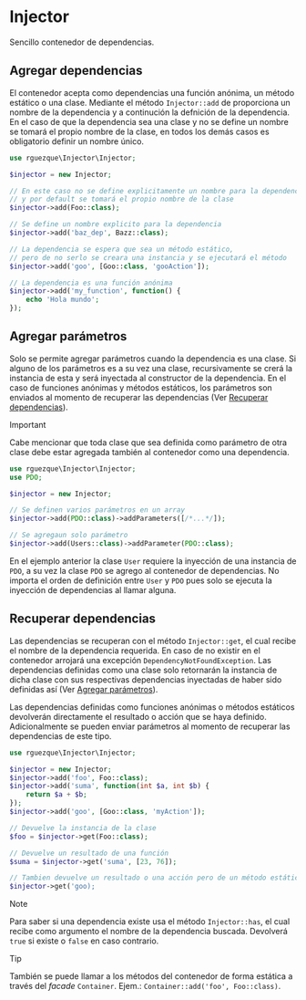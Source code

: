 # Injector
 Sencillo contenedor de dependencias.

## Agregar dependencias

El contenedor acepta como dependencias una función anónima, un método estático o una clase. Mediante el método `Injector::add` de proporciona un nombre de la dependencia y a continución la defnición de la dependencia. En el caso de que la dependencia sea una clase y no se define un nombre se tomará el propio nombre de la clase, en todos los demás casos es obligatorio definir un nombre único.

```php
use rguezque\Injector\Injector;

$injector = new Injector;

// En este caso no se define explicitamente un nombre para la dependencia
// y por default se tomará el propio nombre de la clase
$injector->add(Foo::class); 

// Se define un nombre explicito para la dependencia
$injector->add('baz_dep', Bazz::class);

// La dependencia se espera que sea un método estático, 
// pero de no serlo se creara una instancia y se ejecutará el método
$injector->add('goo', [Goo::class, 'gooAction']);

// La dependencia es una función anónima
$injector->add('my_function', function() {
    echo 'Hola mundo';
});
```

## Agregar parámetros

Solo se permite agregar parámetros cuando la dependencia es una clase. Si alguno de los parámetros es a su vez una clase, recursivamente se crerá la instancia de esta y será inyectada al constructor de la dependencia. En el caso de funciones anónimas y métodos estáticos, los parámetros son enviados al momento de recuperar las dependencias (Ver [Recuperar dependencias](#recuperar-dependencias)).

>[!IMPORTANT]
>Cabe mencionar que toda clase que sea definida como parámetro de otra clase debe estar agregada también al contenedor como una dependencia.

```php
use rguezque\Injector\Injector;
use PDO;

$injector = new Injector;

// Se definen varios parámetros en un array
$injector->add(PDO::class)->addParameters([/*...*/]);

// Se agregaun solo parámetro
$injector->add(Users::class)->addParameter(PDO::class);

```

En el ejemplo anterior la clase `User` requiere la inyección de una instancia de `PDO`, a su vez la clase `PDO` se agrego al contenedor de dependencias. No importa el orden de definición entre `User` y `PDO` pues solo se ejecuta la inyección de dependencias al llamar alguna.

## Recuperar dependencias

Las dependencias se recuperan con el método `Injector::get`, el cual recibe el nombre de la dependencia requerida. En caso de no existir en el contenedor arrojará una excepción `DependencyNotFoundException`. Las dependencias definidas como una clase solo retornarán la instancia de dicha clase con sus respectivas dependencias inyectadas de haber sido definidas así (Ver [Agregar parámetros](#agregar-parámetros)).

Las dependencias definidas como funciones anónimas o métodos estáticos devolverán directamente el resultado o acción que se haya definido. Adicionalmente se pueden enviar parámetros al momento de recuperar las dependencias de este tipo.

```php
use rguezque\Injector\Injector;

$injector = new Injector;
$injector->add('foo', Foo::class);
$injector->add('suma', function(int $a, int $b) {
    return $a + $b;
});
$injector->add('goo', [Goo::class, 'myAction']);

// Devuelve la instancia de la clase
$foo = $injector->get(Foo::class);

// Devuelve un resultado de una función
$suma = $injector->get('suma', [23, 76]);

// Tambien devuelve un resultado o una acción pero de un método estático
$injector->get('goo);
```

>[!NOTE]
>Para saber si una dependencia existe usa el método `Injector::has`, el cual recibe como argumento el nombre de la dependencia buscada. Devolverá `true` si existe o  `false` en caso contrario.

>[!TIP]
>También se puede llamar a los métodos del contenedor de forma estática a través del _facade_ `Container`. Ejem.: `Container::add('foo', Foo::class)`.
